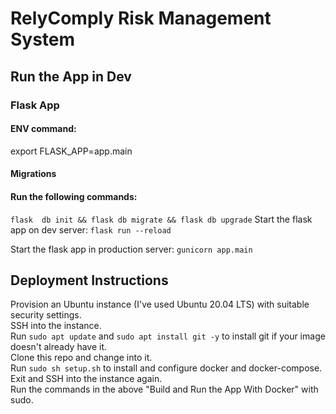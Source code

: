 # RelyComply Risk Management System

## Run the App in Dev

### Flask App
#### ENV command:
export FLASK_APP=app.main
#### Migrations
#### Run the following commands:
`flask  db init && flask db migrate && flask db upgrade`
Start the flask app on dev server: `flask run --reload`

Start the flask app in production server: `gunicorn app.main`  

## Deployment Instructions
Provision an Ubuntu instance (I've used Ubuntu 20.04 LTS) with suitable security settings.  
SSH into the instance.  
Run `sudo apt update` and `sudo apt install git -y` to install git if your image doesn't already have it.  
Clone this repo and change into it.  
Run `sudo sh setup.sh` to install and configure docker and docker-compose.  
Exit and SSH into the instance again.  
Run the commands in the above "Build and Run the App With Docker" with sudo.  



